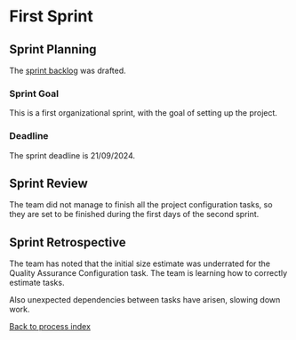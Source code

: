 # First Sprint

## Sprint Planning

The [sprint backlog](first_sprint_backlog.md) was drafted.

### Sprint Goal

This is a first organizational sprint, with the goal of setting up the project.

### Deadline

The sprint deadline is 21/09/2024.

## Sprint Review

The team did not manage to finish all the project configuration tasks, so they are set to be finished during the first days of the second sprint.

## Sprint Retrospective

The team has noted that the initial size estimate was underrated for the Quality Assurance Configuration task. The team is learning how to correctly estimate tasks.

Also unexpected dependencies between tasks have arisen, slowing down work.

[Back to process index](../../index.md)
